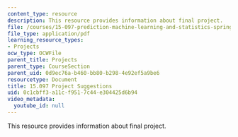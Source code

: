 ```yaml
---
content_type: resource
description: This resource provides information about final project.
file: /courses/15-097-prediction-machine-learning-and-statistics-spring-2012/0c1cbff3a11cf9517c44e304425d6b94_MIT15_097S12_project.pdf
file_type: application/pdf
learning_resource_types:
- Projects
ocw_type: OCWFile
parent_title: Projects
parent_type: CourseSection
parent_uid: 0d9ec76a-b460-bb80-b298-4e92ef5a9be6
resourcetype: Document
title: 15.097 Project Suggestions
uid: 0c1cbff3-a11c-f951-7c44-e304425d6b94
video_metadata:
  youtube_id: null
---
```

This resource provides information about final project.

